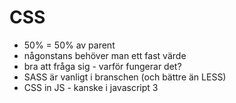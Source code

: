 # CSS

- 50% =  50% av parent
- någonstans behöver man ett fast värde
- bra att fråga sig - varför fungerar det?
- SASS är vanligt i branschen (och bättre än LESS)
- CSS in JS - kanske i javascript 3